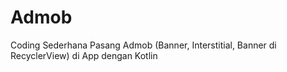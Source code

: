 # Admob
Coding Sederhana Pasang Admob (Banner, Interstitial, Banner di RecyclerView) di App dengan Kotlin
